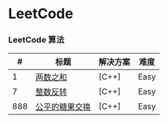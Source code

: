 LeetCode
========

### LeetCode 算法


| # | 标题 | 解决方案 | 难度 |
|---| ----- | -------- | ---------- |
|1|[两数之和](https://github.com/gengyu-mamba/leetcode/tree/master/%E7%AE%97%E6%B3%95/%E4%B8%A4%E6%95%B0%E4%B9%8B%E5%92%8C ) | [C++]|Easy|
|7|[整数反转](https://github.com/gengyu-mamba/leetcode/tree/master/%E7%AE%97%E6%B3%95/%E6%95%B4%E6%95%B0%E5%8F%8D%E8%BD%AC ) | [C++]|Easy|
|888|[公平的糖果交换](https://github.com/gengyu-mamba/leetcode/tree/master/%E7%AE%97%E6%B3%95/%E5%85%AC%E5%B9%B3%E7%9A%84%E7%B3%96%E6%9E%9C%E4%BA%A4%E6%8D%A2 ) | [C++]|Easy|
